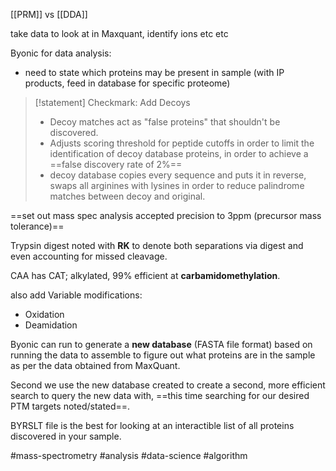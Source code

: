 [[PRM]] vs [[DDA]]

take data to look at in Maxquant, identify ions etc etc

Byonic for data analysis:
- need to state which proteins may be present in sample (with IP products, feed in database for specific proteome)


> [!statement] Checkmark: Add Decoys
> - Decoy matches act as "false proteins" that shouldn't be discovered.
> - Adjusts scoring threshold for peptide cutoffs in order to limit the identification of decoy database proteins, in order to achieve a ==false discovery rate of 2%==
> - decoy database copies every sequence and puts it in reverse, swaps all arginines with lysines in order to reduce palindrome matches between decoy and original.

==set out mass spec analysis accepted precision to 3ppm (precursor mass tolerance)==

Trypsin digest noted with **RK** to denote both separations via digest and even accounting for missed cleavage.

CAA has CAT; alkylated, 99% efficient at **carbamidomethylation**.

also add Variable modifications:
- Oxidation
- Deamidation

Byonic can run to generate a **new database** (FASTA file format) based on running the data to assemble to figure out what proteins are in the sample as per the data obtained from MaxQuant.

Second we use the new database created to create a second, more efficient search to query the new data with, ==this time searching for our desired PTM targets noted/stated==.

BYRSLT file is the best for looking at an interactible list of all proteins discovered in your sample.




#mass-spectrometry #analysis #data-science #algorithm